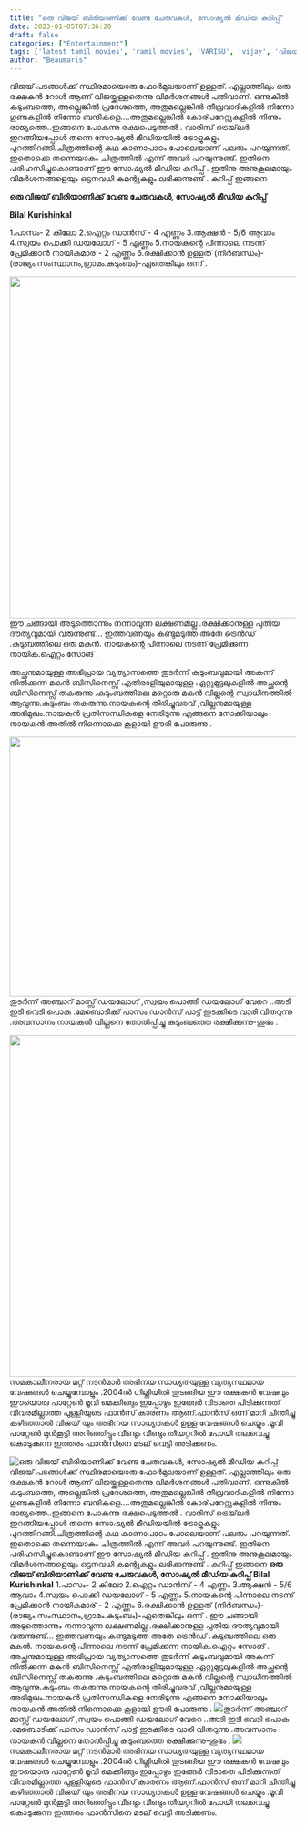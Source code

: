 ```yaml
---
title: "ഒരു വിജയ് ബിരിയാണിക്ക് വേണ്ട ചേരുവകൾ, സോഷ്യൽ മീഡിയ കുറിപ്പ്"
date: 2023-01-05T07:36:20
draft: false
categories: ["Entertainment"]
tags: ['latest tamil movies', 'ramil movies', 'VARISU', 'vijay', 'വിജയ്']
author: "Beaumaris"
---
```


വിജയ് പടങ്ങൾക്ക് സ്ഥിരമായൊരു ഫോർമുലയാണ് ഉള്ളത്. എല്ലാത്തിലും ഒരു രക്ഷകൻ റോൾ ആണ് വിജയ്ക്കുള്ളതെന്നു വിമർശനങ്ങൾ പതിവാണ്. ഒന്നുകിൽ കുടുംബത്തെ, അല്ലെങ്കിൽ പ്രദേശത്തെ, അതുമല്ലെങ്കിൽ തീവ്രവാദികളിൽ നിന്നോ ഗുണ്ടകളിൽ നിന്നോ ബന്ദികളെ….അതുമല്ലെങ്കിൽ കോര്പറേറ്റുകളിൽ നിന്നും രാജ്യത്തെ..ഇങ്ങനെ പോകുന്നു രക്ഷപെടുത്തൽ . വാരിസ് ട്രെയ്‌ലർ ഇറങ്ങിയപ്പോൾ തന്നെ സോഷ്യൽ മീഡിയയിൽ ട്രോളുകളും പുറത്തിറങ്ങി.ചിത്രത്തിന്റെ കഥ കാണാപാഠം പോലെയാണ് പലരും പറയുന്നത്. ഇതൊക്കെ തന്നെയാകും ചിത്രത്തിൽ എന്ന് അവർ പറയുന്നുണ്ട്. ഇതിനെ പരിഹസിച്ചുകൊണ്ടാണ് ഈ സോഷ്യൽ മീഡിയ കുറിപ്പ് . ഇതിനു അനുകൂലമായും വിമർശനങ്ങളെയും ഒട്ടനവധി കമന്റുകളും ലഭിക്കുന്നുണ്ട് . കുറിപ്പ് ഇങ്ങനെ

<strong>ഒരു വിജയ് ബിരിയാണിക്ക് വേണ്ട ചേരുവകൾ, സോഷ്യൽ മീഡിയ കുറിപ്പ്</strong>

<strong>Bilal Kurishinkal </strong>

1.പാസം- 2 കിലോ
2.ഐറ്റം ഡാൻസ് - 4 എണ്ണം
3.ആക്ഷൻ - 5/6 ആവാം
4.സ്വയം പൊക്കി ഡയലോഗ് - 5 എണ്ണം
5.നായകന്റെ പിന്നാലെ നടന്ന് പ്രേമിക്കാൻ നായികമാര് - 2 എണ്ണം
6.രക്ഷിക്കാൻ ഉള്ളത് (നിർബന്ധം)- (രാജ്യം,സംസ്ഥാനം,ഗ്രാമം.കുടുംബം)-ഏതെങ്കിലും ഒന്ന് .

<img class="size-large wp-image-377472 aligncenter" src="https://cdn.boolokam.com/articles/2023/01/qdqdff-1024x768.webp" alt="" width="800" height="600" />ഈ ചങ്ങായി അടുത്തൊന്നും നന്നാവുന്ന ലക്ഷണമില്ല .രക്ഷിക്കാനുള്ള പുതിയ ദൗത്യവുമായി വരുന്നുണ്ട്... ഇത്തവണയും കണ്ടുമടുത്ത അതേ ട്രെൻഡ് .കുടുബത്തിലെ ഒരു മകൻ. നായകന്റെ പിന്നാലെ നടന്ന് പ്രേമിക്കുന്ന നായിക.ഐറ്റം സോങ് .

അച്ഛനുമായുള്ള അഭിപ്രായ വ്യത്യാസത്തെ തുടർന്ന് കുടുംബവുമായി അകന്ന് നിൽക്കുന്ന മകൻ ബിസിനെസ്സ് എതിരാളിയുമായുള്ള ഏറ്റുമുട്ടലുകളിൽ അച്ഛന്റെ ബിസിനെസ്സ് തകരുന്നു .കുടുംബത്തിലെ മറ്റൊരു മകൻ വില്ലന്റെ സ്വാധീനത്തിൽ ആവുന്നു.കുടുംബം തകരുന്നു.നായകന്റെ തിരിച്ചുവരവ് ,വില്ലനുമായുള്ള അഭിമുഖം.നായകൻ പ്രതിസന്ധികളെ നേരിടുന്നു എങ്ങനെ നോക്കിയാലും നായകൻ അതിൽ നിന്നൊക്കെ കൂളായി ഊരി പോരുന്നു .

<img class=" wp-image-377473 aligncenter" src="https://cdn.boolokam.com/articles/2023/01/dqqff.jpg" alt="" width="820" height="456" />തുടർന്ന് അഞ്ചാറ് മാസ്സ് ഡയലോഗ് ,സ്വയം പൊങ്ങി ഡയലോഗ് വേറെ ..അടി ഇടി വെടി പൊക .മേബൊടിക്ക് പാസം ഡാൻസ് പാട്ട് ഇടക്കിടെ വാരി വിതറുന്നു .അവസാനം നായകൻ വില്ലനെ തോൽപ്പിച്ചു കുടുംബത്തെ രക്ഷിക്കുന്നു-ശുഭം .

<img class="size-large wp-image-377474 aligncenter" src="https://cdn.boolokam.com/articles/2023/01/dqdddff-1024x768.webp" alt="" width="800" height="600" />സമകാലീനരായ മറ്റ് നടൻമാർ അഭിനയ സാധ്യതയുള്ള വ്യത്യസ്ഥമായ വേഷങ്ങൾ ചെയ്യുമ്പോളും .2004ൽ ഗില്ലിയിൽ തുടങ്ങിയ ഈ രക്ഷകൻ വേഷവും ഈയൊരു പാറ്റേൺ മൂവി മെക്കിങ്ങും ഇപ്പോഴും ഇങ്ങേർ വിടാതെ പിടിക്കുന്നത് വിവരമില്ലാത്ത പുള്ളിയുടെ ഫാൻസ്‌ കാരണം ആണ്.ഫാൻസ്‌ ഒന്ന് മാറി ചിന്തിച്ചു കഴിഞ്ഞാൽ വിജയ് യും അഭിനയ സാധ്യതകൾ ഉള്ള വേഷങ്ങൾ ചെയ്യും .മൂവി പാറ്റേൺ മുൻകൂട്ടി അറിഞ്ഞിട്ടും വീണ്ടും വീണ്ടും തീയറ്ററിൽ പോയി തലവെച്ചു കൊടുക്കുന്ന ഇത്തരം ഫാൻസിനെ മടല് വെട്ടി അടിക്കണം.


![ഒരു വിജയ് ബിരിയാണിക്ക് വേണ്ട ചേരുവകൾ, സോഷ്യൽ മീഡിയ കുറിപ്പ്](https://cdn.boolokam.com/articles/2023/01/qdqdff-1024x768.webp)വിജയ് പടങ്ങൾക്ക് സ്ഥിരമായൊരു ഫോർമുലയാണ് ഉള്ളത്. എല്ലാത്തിലും ഒരു രക്ഷകൻ റോൾ ആണ് വിജയ്ക്കുള്ളതെന്നു വിമർശനങ്ങൾ പതിവാണ്. ഒന്നുകിൽ കുടുംബത്തെ, അല്ലെങ്കിൽ പ്രദേശത്തെ, അതുമല്ലെങ്കിൽ തീവ്രവാദികളിൽ നിന്നോ ഗുണ്ടകളിൽ നിന്നോ ബന്ദികളെ….അതുമല്ലെങ്കിൽ കോര്പറേറ്റുകളിൽ നിന്നും രാജ്യത്തെ..ഇങ്ങനെ പോകുന്നു രക്ഷപെടുത്തൽ . വാരിസ് ട്രെയ്‌ലർ ഇറങ്ങിയപ്പോൾ തന്നെ സോഷ്യൽ മീഡിയയിൽ ട്രോളുകളും പുറത്തിറങ്ങി.ചിത്രത്തിന്റെ കഥ കാണാപാഠം പോലെയാണ് പലരും പറയുന്നത്. ഇതൊക്കെ തന്നെയാകും ചിത്രത്തിൽ എന്ന് അവർ പറയുന്നുണ്ട്. ഇതിനെ പരിഹസിച്ചുകൊണ്ടാണ് ഈ സോഷ്യൽ മീഡിയ കുറിപ്പ് . ഇതിനു അനുകൂലമായും വിമർശനങ്ങളെയും ഒട്ടനവധി കമന്റുകളും ലഭിക്കുന്നുണ്ട് . കുറിപ്പ് ഇങ്ങനെ **ഒരു വിജയ് ബിരിയാണിക്ക് വേണ്ട ചേരുവകൾ, സോഷ്യൽ മീഡിയ കുറിപ്പ്** **Bilal Kurishinkal** 1.പാസം- 2 കിലോ 2.ഐറ്റം ഡാൻസ് - 4 എണ്ണം 3.ആക്ഷൻ - 5/6 ആവാം 4.സ്വയം പൊക്കി ഡയലോഗ് - 5 എണ്ണം 5.നായകന്റെ പിന്നാലെ നടന്ന് പ്രേമിക്കാൻ നായികമാര് - 2 എണ്ണം 6.രക്ഷിക്കാൻ ഉള്ളത് (നിർബന്ധം)- (രാജ്യം,സംസ്ഥാനം,ഗ്രാമം.കുടുംബം)-ഏതെങ്കിലും ഒന്ന് . ഈ ചങ്ങായി അടുത്തൊന്നും നന്നാവുന്ന ലക്ഷണമില്ല .രക്ഷിക്കാനുള്ള പുതിയ ദൗത്യവുമായി വരുന്നുണ്ട്... ഇത്തവണയും കണ്ടുമടുത്ത അതേ ട്രെൻഡ് .കുടുബത്തിലെ ഒരു മകൻ. നായകന്റെ പിന്നാലെ നടന്ന് പ്രേമിക്കുന്ന നായിക.ഐറ്റം സോങ് . അച്ഛനുമായുള്ള അഭിപ്രായ വ്യത്യാസത്തെ തുടർന്ന് കുടുംബവുമായി അകന്ന് നിൽക്കുന്ന മകൻ ബിസിനെസ്സ് എതിരാളിയുമായുള്ള ഏറ്റുമുട്ടലുകളിൽ അച്ഛന്റെ ബിസിനെസ്സ് തകരുന്നു .കുടുംബത്തിലെ മറ്റൊരു മകൻ വില്ലന്റെ സ്വാധീനത്തിൽ ആവുന്നു.കുടുംബം തകരുന്നു.നായകന്റെ തിരിച്ചുവരവ് ,വില്ലനുമായുള്ള അഭിമുഖം.നായകൻ പ്രതിസന്ധികളെ നേരിടുന്നു എങ്ങനെ നോക്കിയാലും നായകൻ അതിൽ നിന്നൊക്കെ കൂളായി ഊരി പോരുന്നു . ![](https://cdn.boolokam.com/articles/2023/01/dqqff.jpg)തുടർന്ന് അഞ്ചാറ് മാസ്സ് ഡയലോഗ് ,സ്വയം പൊങ്ങി ഡയലോഗ് വേറെ ..അടി ഇടി വെടി പൊക .മേബൊടിക്ക് പാസം ഡാൻസ് പാട്ട് ഇടക്കിടെ വാരി വിതറുന്നു .അവസാനം നായകൻ വില്ലനെ തോൽപ്പിച്ചു കുടുംബത്തെ രക്ഷിക്കുന്നു-ശുഭം . ![](https://cdn.boolokam.com/articles/2023/01/dqdddff-1024x768.webp)സമകാലീനരായ മറ്റ് നടൻമാർ അഭിനയ സാധ്യതയുള്ള വ്യത്യസ്ഥമായ വേഷങ്ങൾ ചെയ്യുമ്പോളും .2004ൽ ഗില്ലിയിൽ തുടങ്ങിയ ഈ രക്ഷകൻ വേഷവും ഈയൊരു പാറ്റേൺ മൂവി മെക്കിങ്ങും ഇപ്പോഴും ഇങ്ങേർ വിടാതെ പിടിക്കുന്നത് വിവരമില്ലാത്ത പുള്ളിയുടെ ഫാൻസ്‌ കാരണം ആണ്.ഫാൻസ്‌ ഒന്ന് മാറി ചിന്തിച്ചു കഴിഞ്ഞാൽ വിജയ് യും അഭിനയ സാധ്യതകൾ ഉള്ള വേഷങ്ങൾ ചെയ്യും .മൂവി പാറ്റേൺ മുൻകൂട്ടി അറിഞ്ഞിട്ടും വീണ്ടും വീണ്ടും തീയറ്ററിൽ പോയി തലവെച്ചു കൊടുക്കുന്ന ഇത്തരം ഫാൻസിനെ മടല് വെട്ടി അടിക്കണം.
